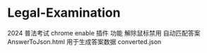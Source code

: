 # Legal-Examination
2024 普法考试 chrome enable 插件 
功能  解除鼠标禁用
      自动匹配答案
      AnswerToJson.html 用于生成答案数据 converted.json
